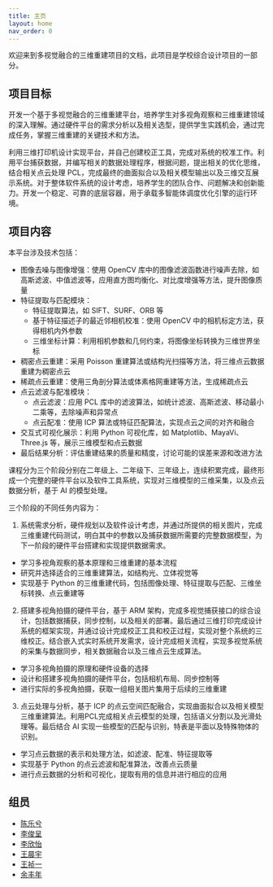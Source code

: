 ```yaml
---
title: 主页
layout: home
nav_order: 0
---
```


欢迎来到多视觉融合的三维重建项目的文档，此项目是学校综合设计项目的一部分。

## 项目目标

开发一个基于多视觉融合的三维重建平台，培养学生对多视角观察和三维重建领域的深入理解。通过硬件平台的需求分析以及相关选型，提供学生实践机会，通过完成任务，掌握三维重建的关键技术和方法。

利用三维打印机设计实现平台，并自己创建校正工具，完成对系统的校准工作。利用平台捕获数据，并编写相关的数据处理程序，根据问题，提出相关的优化思维，结合相关点云处理 PCL，完成最终的曲面拟合以及相关模型输出以及三维交互展示系统。对于整体软件系统的设计考虑，培养学生的团队合作、问题解决和创新能力。开发一个稳定、可靠的底层容器，用于承载多智能体调度优化引擎的运行环境。

## 项目内容

本平台涉及技术包括：
- 图像去噪与图像增强：使用 OpenCV 库中的图像滤波函数进行噪声去除，如高斯滤波、中值滤波等，应用直方图均衡化、对比度增强等方法，提升图像质量
- 特征提取与匹配模块：
    - 特征提取算法，如 SIFT、SURF、ORB 等
    - 基于特征描述子的最近邻相机校准：使用 OpenCV 中的相机标定方法，获得相机内外参数
    - 三维坐标计算：利用相机参数和几何约束，将图像坐标转换为三维世界坐标
- 稠密点云重建：采用 Poisson 重建算法或结构光扫描等方法，将三维点云数据重建为稠密点云
- 稀疏点云重建：使用三角剖分算法或体素格网重建等方法，生成稀疏点云
- 点云滤波与配准模块：
    - 点云滤波：应用 PCL 库中的滤波算法，如统计滤波、高斯滤波、移动最小二乘等，去除噪声和异常点
    - 点云配准：使用 ICP 算法或特征匹配算法，实现点云之间的对齐和融合
- 交互式可视化展示：利用 Python 可视化库，如 Matplotlib、MayaVi、Three.js 等，展示三维模型和点云数据
- 最后结果分析：评估重建结果的质量和精度，讨论可能的误差来源和改进方法

课程分为三个阶段分别在二年级上、二年级下、三年级上，连续积累完成，最终形成一个完整的硬件平台以及软件工具系统，实现对三维模型的三维采集，以及点云数据分析，基于 AI 的模型处理。

三个阶段的不同任务内容为：
1. 系统需求分析，硬件规划以及软件设计考虑，并通过所提供的相关图片，完成三维重建代码测试，明白其中的参数以及捕获数据所需要的完整数据模型，为下一阶段的硬件平台搭建和实现提供数据需求。
- 学习多视角观察的基本原理和三维重建的基本流程
- 研究并选择适合的三维重建算法，如结构光、立体视觉等
- 实现基于 Python 的三维重建代码，包括图像处理、特征提取与匹配、三维坐标转换、点云重建等
2. 搭建多视角拍摄的硬件平台，基于 ARM 架构，完成多视觉捕获接口的综合设计，包括数据捕获，同步控制，以及相关的部署。最后通过三维打印完成设计系统的框架实现，并通过设计完成校正工具和校正过程，实现对整个系统的三维校正。结合嵌入式实时系统开发需求，设计完成相关流程，实现多视觉系统的采集与数据同步，相关数据融合以及三维点云生成算法。
- 学习多视角拍摄的原理和硬件设备的选择
- 设计和搭建多视角拍摄的硬件平台，包括相机布局、同步控制等
- 进行实际的多视角拍摄，获取一组相关图片集用于后续的三维重建
3. 点云处理与分析，基于 ICP 的点云空间匹配融合，实现曲面拟合以及相关模型三维重建算法。利用PCL完成相关点云模型的处理，包括语义分割以及光滑处理等。最后结合 AI 实现一些模型的匹配与识别，特表是平面以及特殊物体的识别。
- 学习点云数据的表示和处理方法，如滤波、配准、特征提取等
- 实现基于 Python 的点云滤波和配准算法，改善点云质量
- 进行点云数据的分析和可视化，提取有用的信息并进行相应的应用

## 组员

- [陈乐兮](https://github.com/XLZXLZXLZ)
- [李俊呈](https://github.com/JcMarical)
- [李欣怡](https://github.com/lextury)
- [王晨宇](https://github.com/LEZIMAN)
- [王祯一](https://github.com/TempContainer)
- [余丰年](https://github.com/ImOP12138)